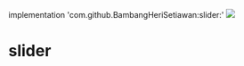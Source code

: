 
implementation 'com.github.BambangHeriSetiawan:slider:' [![](https://jitpack.io/v/BambangHeriSetiawan/slider.svg)](https://jitpack.io/#BambangHeriSetiawan/slider)


# slider
